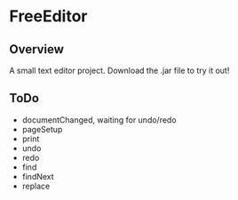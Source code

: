 # FreeEditor
## Overview
A small text editor project. Download the .jar file to try it out!

## ToDo
- documentChanged, waiting for undo/redo
- pageSetup
- print
- undo
- redo
- find
- findNext
- replace
